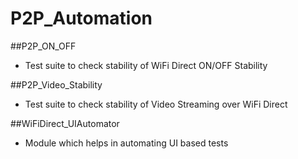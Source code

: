 # P2P_Automation

##P2P_ON_OFF
* Test suite to check stability of WiFi Direct ON/OFF Stability

##P2P_Video_Stability
* Test suite to check stability of Video Streaming over WiFi Direct

##WiFiDirect_UIAutomator
* Module which helps in automating UI based tests
